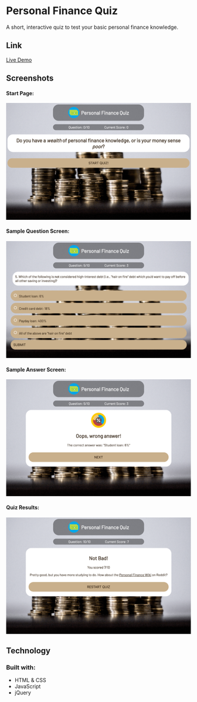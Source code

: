# Personal Finance Quiz

A short, interactive quiz to test your basic personal finance knowledge.

## Link

[Live Demo](https://carmarsden.github.io/personal-finance-quiz/)

## Screenshots

#### Start Page:

![start page](screenshots/start.png)

#### Sample Question Screen:

![sample question](screenshots/question.png)

#### Sample Answer Screen:

![sample answer](screenshots/answer.png)

#### Quiz Results:

![quiz results](screenshots/results.png)

## Technology

### Built with:
* HTML & CSS
* JavaScript
* jQuery